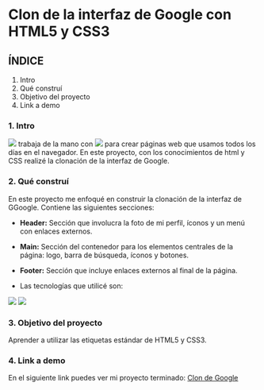 # Clon de la interfaz de Google con HTML5 y CSS3

## ÍNDICE
1. Intro
2. Qué construí
3. Objetivo del proyecto
4. Link a demo

### 1. Intro
<img src="https://img.shields.io/badge/HTML5-E34F26?style=for-the-badge&logo=html5&logoColor=white" /> trabaja de la mano con <img src="https://img.shields.io/badge/CSS3-157286?style=for-the-badge&logo=css3&logoColor=white" /> para crear páginas web que usamos todos los días en el navegador. En este proyecto, con los conocimientos de html y CSS realizé la clonación de la interfaz de Google. 

### 2. Qué construí
En este proyecto me enfoqué en construir la clonación de la interfaz de GGoogle.
Contiene las siguientes secciones:

- **Header:** Sección que involucra la foto de mi perfil, íconos y un menú con enlaces externos.
  
- **Main:** Sección del contenedor para los elementos centrales de la página: logo, barra de búsqueda, íconos y botones.
  
- **Footer:** Sección que incluye enlaces externos al final de la página.

- Las tecnologías que utilicé son:
<img src="https://img.shields.io/badge/HTML5-E34F26?style=for-the-badge&logo=html5&logoColor=white" />
<img src="https://img.shields.io/badge/CSS3-157286?style=for-the-badge&logo=css3&logoColor=white" />

### 3. Objetivo del proyecto
Aprender a utilizar las etiquetas estándar de HTML5 y CSS3.

### 4. Link a demo
En el siguiente link puedes ver mi proyecto terminado: [Clon de Google](https://clondegoogle-mu.vercel.app/)

